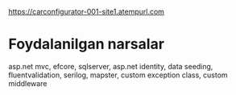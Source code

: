 https://carconfigurator-001-site1.atempurl.com
# Foydalanilgan narsalar
asp.net mvc, efcore, sqlserver, asp.net identity, data seeding, fluentvalidation, serilog, mapster, custom exception class, custom middleware
